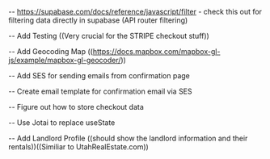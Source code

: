 <!-- DONE -->

<!-- -- For property stuff use https://random-data-api.com/documentation - specifically /users or /addresses -->
<!-- -- Upload fake data into DB -->
<!-- -- Add filtering below Rental Header -->
<!-- -- Add Pricing and Bedrooms to supabase DB -->
<!-- -- Create Rentals Card component -->
<!-- -- Create [uid] page for rentals -->
<!-- -- Filtered States in Alphabetical order -->
<!-- -- https://supabase.com/docs/reference/javascript/eq for fetching data for specific rental on [uid] page -->
<!-- -- Implement filtering to update state in /rentals -->
<!-- -- Implement figma design layout - ((WIP)) -->
<!-- -- Create 404 Page -->
<!-- -- Create Landlord Card Component -->
<!-- -- Implement modified [uid] page from Figma (instead of all the description stuff - small desc and calendar to choose dates to "rent" and then use STRIPE API) -->
<!-- -- Add Date Range Picker on rental details page - https://github.com/wojtekmaj/react-daterange-picker -->
<!-- -- Add Stripe API  -->
<!-- -- Add checkout for stripe from date range picker component or on [uid] page -->
<!-- -- Figure out how to customize stripe API to have rental property name and price -->
<!-- -- Mapbox or Google Maps for above since we have lat and long in DB -->
<!-- -- Redo styling for /rentals to have map of right and cards on left or vice versa ((PRIORITY #1)) -->
<!-- -- Add Styling for Date Range Picker -->
<!-- -- Add Head Metadata for SEO -->
<!-- -- Add WebGL Error Handling -->
<!-- -- Update Stripe API Handling -->
<!-- -- Add Checkout Toast -->
<!-- -- Add ?status=cancel for stripe route handling ((just check if router.)) -->
<!-- -- ?status=success ((send to confirmation page)) - -->
<!-- -- Cancellation Page - Something like sorry to see you go. Let us know what we can do better. -->
<!-- -- Confirmation Page - QR Code  -->
<!-- -- Add Toast Notif for checkout ((wait 2-3 seconds before redirect))((setTimeout)) -->
<!-- -- Create Custom 404 Page -->
<!-- -- Add "Contact Form" to cancellation -->

<!-- TODO -->

-- https://supabase.com/docs/reference/javascript/filter - check this out for filtering data directly in supabase (API router filtering)

-- Add Testing ((Very crucial for the STRIPE checkout stuff))

-- Add Geocoding Map ((https://docs.mapbox.com/mapbox-gl-js/example/mapbox-gl-geocoder/))

-- Add SES for sending emails from confirmation page

-- Create email template for confirmation email via SES

-- Figure out how to store checkout data

-- Use Jotai to replace useState

-- Add Landlord Profile ((should show the landlord information and their rentals))((Similiar to UtahRealEstate.com))
